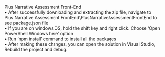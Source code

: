 Plus Narrative Assessment Front-End </br>
•	After successfully downloading and extracting the zip file, navigate to Plus Narrative Assessment FrontEnd\PlusNarrativeAssessmentFrontEnd to see package.json file </br>
•	If you are on windows OS, hold the shift key and right click. Choose ‘Open PowerShell Windows here’ option </br>
•	Run ‘npm install’ command to install all the packages </br>
•	After making these changes, you can open the solution in Visual Studio, Rebuild the project and debug. </br>

